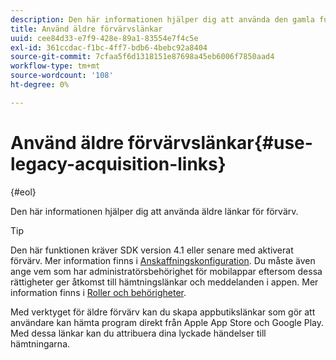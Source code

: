 ```yaml
---
description: Den här informationen hjälper dig att använda den gamla funktionen för förvärvslänk.
title: Använd äldre förvärvslänkar
uuid: cee84d33-e7f9-428e-89a1-83554e7f4c5e
exl-id: 361ccdac-f1bc-4ff7-bdb6-4bebc92a8404
source-git-commit: 7cfaa5f6d1318151e87698a45eb6006f7850aad4
workflow-type: tm+mt
source-wordcount: '108'
ht-degree: 0%

---
```


# Använd äldre förvärvslänkar{#use-legacy-acquisition-links}

{#eol}

Den här informationen hjälper dig att använda äldre länkar för förvärv.

>[!TIP]
>
>Den här funktionen kräver SDK version 4.1 eller senare med aktiverat förvärv. Mer information finns i [Anskaffningskonfiguration](/help/using/acquisition-main/t-enable-acquisition.md). Du måste även ange vem som har administratörsbehörighet för mobilappar eftersom dessa rättigheter ger åtkomst till hämtningslänkar och meddelanden i appen. Mer information finns i [Roller och behörigheter](/help/using/gs/c-mob-roles-and-permissions.md).

Med verktyget för äldre förvärv kan du skapa appbutikslänkar som gör att användare kan hämta program direkt från Apple App Store och Google Play. Med dessa länkar kan du attribuera dina lyckade händelser till hämtningarna.
